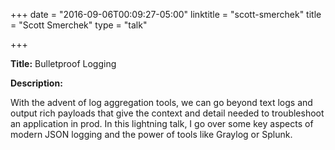 +++
date = "2016-09-06T00:09:27-05:00"
linktitle = "scott-smerchek"
title = "Scott Smerchek"
type = "talk"

+++

<div class="span-15  ">
  <div class="span-15  last ">
  <p><strong>Title:</strong>
Bulletproof Logging
</p>

<p><strong>Description:</strong></p>

<p>
With the advent of log aggregation tools, we can go beyond text logs and output rich payloads that give the context and detail needed to troubleshoot an application in prod. In this lightning talk, I go over some key aspects of modern JSON logging and the power of tools like Graylog or Splunk.
</p>
<p>

  </div>
</div>


